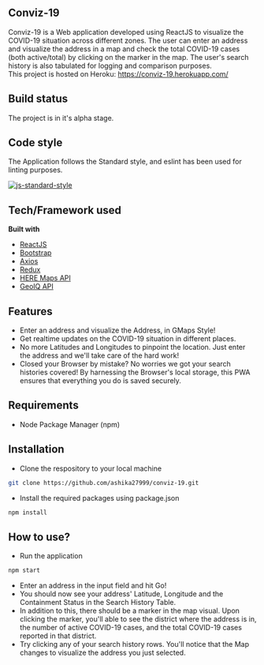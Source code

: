 ## Conviz-19
Conviz-19 is a Web application developed using ReactJS to visualize the COVID-19 situation across different zones. The user can enter an address and visualize the address in a map and check the total COVID-19 cases (both active/total) by clicking on the marker in the map. The user's search history is also tabulated for logging and comparison purposes.  
This project is hosted on Heroku: https://conviz-19.herokuapp.com/

## Build status
The project is in it's alpha stage. 

## Code style
The Application follows the Standard style, and eslint has been used for linting purposes.

[![js-standard-style](https://img.shields.io/badge/code%20style-standard-brightgreen.svg?style=flat)](https://github.com/feross/standard)

## Tech/Framework used
<b>Built with</b>
- [ReactJS](https://reactjs.org)
- [Bootstrap](https://getbootstrap.com/)
- [Axios](https://github.com/axios/axios)
- [Redux](https://redux.js.org/)
- [HERE Maps API](https://developer.here.com/products/maps)
- [GeoIQ API](https://www.geoiq.io/covid19.html)

## Features
- Enter an address and visualize the Address, in GMaps Style!
- Get realtime updates on the COVID-19 situation in different places.
- No more Latitudes and Longitudes to pinpoint the location. Just enter the address and we'll take care of the hard work!
- Closed your Browser by mistake? No worries we got your search histories covered! By harnessing the Browser's local storage, this PWA ensures that everything you do is saved securely.

## Requirements
- Node Package Manager (npm)

## Installation
- Clone the respository to your local machine
```sh
git clone https://github.com/ashika27999/conviz-19.git
```

- Install the required packages using package.json
```sh
npm install
```

## How to use?
- Run the application
```sh
npm start
```
- Enter an address in the input field and hit Go!
- You should now see your address' Latitude, Longitude and the Containment Status in the Search History Table.
- In addition to this, there should be a marker in the map visual. Upon clicking the marker, you'll able to see the district where the address is in, the number of active COVID-19 cases, and the total COVID-19 cases reported in that district.
- Try clicking any of your search history rows. You'll notice that the Map changes to visualize the address you just selected.
